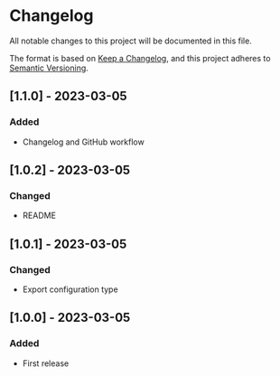 # Changelog

All notable changes to this project will be documented in this file.

The format is based on [Keep a Changelog](https://keepachangelog.com/en/1.0.0/),
and this project adheres to [Semantic Versioning](https://semver.org/spec/v2.0.0.html).


## [1.1.0] - 2023-03-05

### Added

- Changelog and GitHub workflow

## [1.0.2] - 2023-03-05

### Changed

- README

## [1.0.1] - 2023-03-05

### Changed

- Export configuration type

## [1.0.0] - 2023-03-05

### Added

- First release
